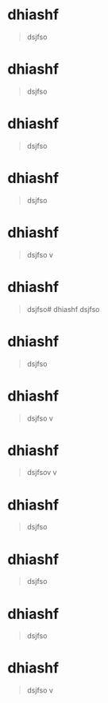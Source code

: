 # dhiashf
> dsjfso
# dhiashf
> dsjfso
# dhiashf
> dsjfso
# dhiashf
> dsjfso
# dhiashf
> dsjfso
v
# dhiashf
> dsjfso# dhiashf
> dsjfso
# dhiashf
> dsjfso
# dhiashf
> dsjfso
v
# dhiashf
> dsjfsov
v
# dhiashf
> dsjfso
# dhiashf
> dsjfso
# dhiashf
> dsjfso
# dhiashf
> dsjfso
v

